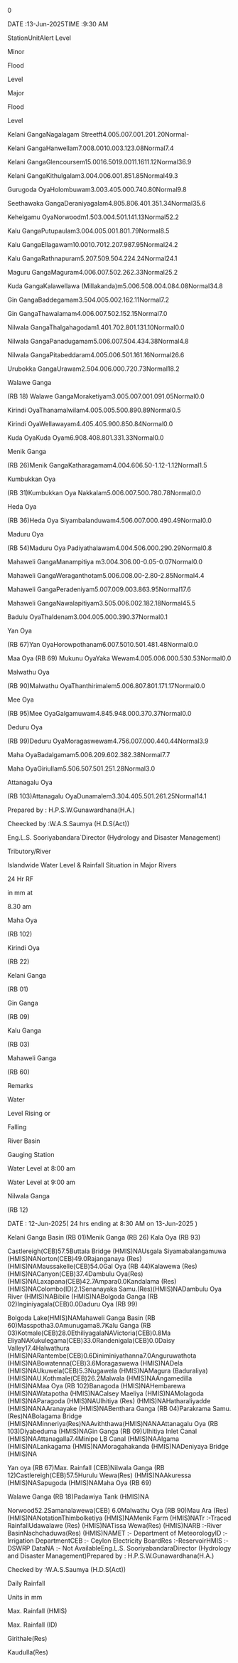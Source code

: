 0

DATE :13-Jun-2025TIME :9:30 AM

StationUnitAlert Level

Minor

Flood

Level

Major

Flood

Level

Kelani GangaNagalagam Streetft4.005.007.001.201.20Normal-

Kelani GangaHanwellam7.008.0010.003.123.08Normal7.4

Kelani GangaGlencoursem15.0016.5019.0011.1611.12Normal36.9

Kelani GangaKithulgalam3.004.006.001.851.85Normal49.3

Gurugoda OyaHolombuwam3.003.405.000.740.80Normal9.8

Seethawaka GangaDeraniyagalam4.805.806.401.351.34Normal35.6

Kehelgamu OyaNorwoodm1.503.004.501.141.13Normal52.2

Kalu GangaPutupaulam3.004.005.001.801.79Normal8.5

Kalu GangaEllagawam10.0010.7012.207.987.95Normal24.2

Kalu GangaRathnapuram5.207.509.504.224.24Normal24.1

Maguru GangaMaguram4.006.007.502.262.33Normal25.2

Kuda GangaKalawellawa (Millakanda)m5.006.508.004.084.08Normal34.8

Gin GangaBaddegamam3.504.005.002.162.11Normal7.2

Gin GangaThawalamam4.006.007.502.152.15Normal7.0

Nilwala GangaThalgahagodam1.401.702.801.131.10Normal0.0

Nilwala GangaPanadugamam5.006.007.504.434.38Normal4.8

Nilwala GangaPitabeddaram4.005.006.501.161.16Normal26.6

Urubokka GangaUrawam2.504.006.000.720.73Normal18.2

Walawe Ganga

(RB 18) Walawe GangaMoraketiyam3.005.007.001.091.05Normal0.0

Kirindi OyaThanamalwilam4.005.005.500.890.89Normal0.5

Kirindi OyaWellawayam4.405.405.900.850.84Normal0.0

Kuda OyaKuda Oyam6.908.408.801.331.33Normal0.0

Menik Ganga

(RB 26)Menik GangaKatharagamam4.004.606.50-1.12-1.12Normal1.5

Kumbukkan Oya

(RB 31)Kumbukkan Oya Nakkalam5.006.007.500.780.78Normal0.0

Heda Oya

(RB 36)Heda Oya Siyambalanduwam4.506.007.000.490.49Normal0.0

Maduru Oya

(RB 54)Maduru Oya Padiyathalawam4.004.506.000.290.29Normal0.8

Mahaweli GangaManampitiya m3.004.306.00-0.05-0.07Normal0.0

Mahaweli GangaWeraganthotam5.006.008.00-2.80-2.85Normal4.4

Mahaweli GangaPeradeniyam5.007.009.003.863.95Normal17.6

Mahaweli GangaNawalapitiyam3.505.006.002.182.18Normal45.5

Badulu OyaThaldenam3.004.005.000.390.37Normal0.1

Yan Oya

(RB 67)Yan OyaHorowpothanam6.007.5010.501.481.48Normal0.0

Maa Oya (RB 69) Mukunu OyaYaka Wewam4.005.006.000.530.53Normal0.0

Malwathu Oya

(RB 90)Malwathu OyaThanthirimalem5.006.807.801.171.17Normal0.0

Mee Oya

(RB 95)Mee OyaGalgamuwam4.845.948.000.370.37Normal0.0

Deduru Oya

(RB 99)Deduru OyaMoragaswewam4.756.007.000.440.44Normal3.9

Maha OyaBadalgamam5.006.209.602.382.38Normal7.7

Maha OyaGiriullam5.506.507.501.251.28Normal3.0

Attanagalu Oya

(RB 103)Attanagalu OyaDunamalem3.304.405.501.261.25Normal14.1

Prepared by : H.P.S.W.Gunawardhana(H.A.)

Cheecked by :W.A.S.Saumya (H.D.S(Act))

Eng.L.S. Sooriyabandara`Director (Hydrology and Disaster Management)

Tributory/River

Islandwide Water Level & Rainfall Situation in Major Rivers

24 Hr RF

in mm at

8.30 am

Maha Oya

(RB 102)

Kirindi Oya

(RB 22)

Kelani Ganga

(RB 01)

Gin Ganga

(RB 09)

Kalu Ganga

(RB 03)

Mahaweli Ganga

(RB 60)

Remarks

Water

Level Rising or

Falling

River Basin

Gauging Station

Water Level at 8:00 am

Water Level at 9:00 am

Nilwala Ganga

(RB 12)

DATE : 12-Jun-2025( 24 hrs ending at 8:30 AM on 13-Jun-2025 )

Kelani Ganga Basin (RB 01)Menik Ganga (RB 26) Kala Oya (RB 93)

Castlereigh(CEB)57.5Buttala Bridge (HMIS)NAUsgala Siyamabalangamuwa (HMIS)NANorton(CEB)49.0Rajanganaya (Res) (HMIS)NAMaussakelle(CEB)54.0Gal Oya (RB 44)Kalawewa (Res) (HMIS)NACanyon(CEB)37.4Dambulu Oya(Res) (HMIS)NALaxapana(CEB)42.7Ampara0.0Kandalama (Res) (HMIS)NAColombo(ID)2.1Senanayaka Samu.(Res)(HMIS)NADambulu Oya River (HMIS)NABibile (HMIS)NABolgoda Ganga (RB 02)Inginiyagala(CEB)0.0Daduru Oya (RB 99)

Bolgoda Lake(HMIS)NAMahaweli Ganga Basin (RB 60)Masspotha3.0Amunugama8.7Kalu Ganga (RB 03)Kotmale(CEB)28.0EthiliyagalaNAVictoria(CEB)0.8Ma EliyaNAKukulegama(CEB)33.0Randenigala(CEB)0.0Daisy Valley17.4Halwathura (HMIS)NARantembe(CEB)0.6Diniminiyathanna7.0Anguruwathota (HMIS)NABowatenna(CEB)3.6Moragaswewa (HMIS)NADela (HMIS)NAUkuwela(CEB)5.3Nugawela (HMIS)NAMagura (Baduraliya) (HMIS)NAU.Kothmale(CEB)26.2Malwala (HMIS)NAAngamedilla (HMIS)NAMaa Oya (RB 102)Banagoda (HMIS)NAHembarewa (HMIS)NAWatapotha (HMIS)NACalsey Maeliya (HMIS)NAMolagoda (HMIS)NAParagoda (HMIS)NAUlhitiya (Res) (HMIS)NAHatharaliyadde (HMIS)NANAAranayake (HMIS)NABenthara Ganga (RB 04)Parakrama Samu.(Res)NABolagama Bridge (HMIS)NAMinneriya(Res)NAAviththawa(HMIS)NANAAttanagalu Oya (RB 103)Diyabeduma (HMIS)NAGin Ganga (RB 09)Ulhitiya Inlet Canal (HMIS)NAAttanagalla7.4Minipe LB Canal (HMIS)NAAlgama (HMIS)NALankagama (HMIS)NAMoragahakanda (HMIS)NADeniyaya Bridge (HMIS)NA

Yan oya (RB 67)Max. Rainfall (CEB)Nilwala Ganga (RB 12)Castlereigh(CEB)57.5Hurulu Wewa(Res) (HMIS)NAAkuressa (HMIS)NASapugoda (HMIS)NAMaha Oya (RB 69)

Walawe Ganga (RB 18)Padawiya Tank (HMIS)NA

Norwood52.2Samanalawewa(CEB) 6.0Malwathu Oya (RB 90)Mau Ara (Res) (HMIS)NANotationThimbolketiya (HMIS)NAMenik Farm (HMIS)NATr :-Traced RainfallUdawalawe (Res) (HMIS)NATissa Wewa(Res) (HMIS)NARB :-River BasinNachchaduwa(Res) (HMIS)NAMET :- Department of MeteorologyID :-Irrigation DepartmentCEB :- Ceylon Electricity BoardRes :-ReservoirHMIS :- DSWRP DataNA :- Not AvailableEng.L.S. SooriyabandaraDirector (Hydrology and Disaster Management)Prepared by : H.P.S.W.Gunawardhana(H.A.)

Checked by :W.A.S.Saumya (H.D.S(Act))

Daily Rainfall

Units in mm

Max. Rainfall (HMIS)

Max. Rainfall (ID)

Girithale(Res)

Kaudulla(Res)